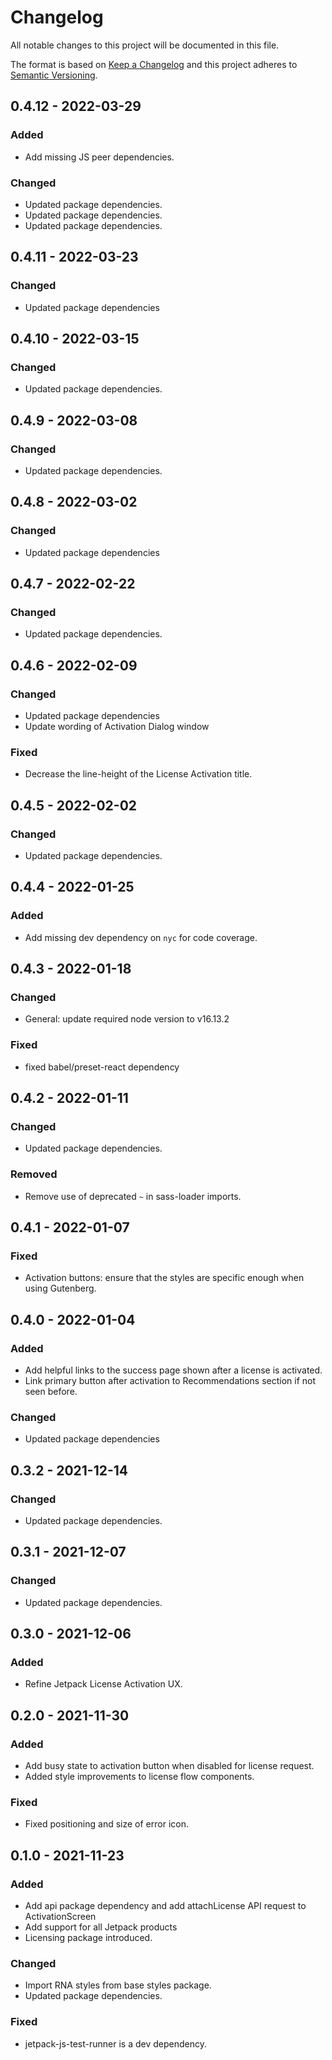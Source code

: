 # Changelog

All notable changes to this project will be documented in this file.

The format is based on [Keep a Changelog](https://keepachangelog.com/en/1.0.0/)
and this project adheres to [Semantic Versioning](https://semver.org/spec/v2.0.0.html).

## 0.4.12 - 2022-03-29
### Added
- Add missing JS peer dependencies.

### Changed
- Updated package dependencies.
- Updated package dependencies.
- Updated package dependencies.

## 0.4.11 - 2022-03-23
### Changed
- Updated package dependencies

## 0.4.10 - 2022-03-15
### Changed
- Updated package dependencies.

## 0.4.9 - 2022-03-08
### Changed
- Updated package dependencies.

## 0.4.8 - 2022-03-02
### Changed
- Updated package dependencies

## 0.4.7 - 2022-02-22
### Changed
- Updated package dependencies.

## 0.4.6 - 2022-02-09
### Changed
- Updated package dependencies
- Update wording of Activation Dialog window

### Fixed
- Decrease the line-height of the License Activation title.

## 0.4.5 - 2022-02-02
### Changed
- Updated package dependencies.

## 0.4.4 - 2022-01-25
### Added
- Add missing dev dependency on `nyc` for code coverage.

## 0.4.3 - 2022-01-18
### Changed
- General: update required node version to v16.13.2

### Fixed
- fixed babel/preset-react dependency

## 0.4.2 - 2022-01-11
### Changed
- Updated package dependencies.

### Removed
- Remove use of deprecated `~` in sass-loader imports.

## 0.4.1 - 2022-01-07
### Fixed
- Activation buttons: ensure that the styles are specific enough when using Gutenberg.

## 0.4.0 - 2022-01-04
### Added
- Add helpful links to the success page shown after a license is activated.
- Link primary button after activation to Recommendations section if not seen before.

### Changed
- Updated package dependencies

## 0.3.2 - 2021-12-14
### Changed
- Updated package dependencies.

## 0.3.1 - 2021-12-07
### Changed
- Updated package dependencies.

## 0.3.0 - 2021-12-06
### Added
- Refine Jetpack License Activation UX.

## 0.2.0 - 2021-11-30
### Added
- Add busy state to activation button when disabled for license request.
- Added style improvements to license flow components.

### Fixed
- Fixed positioning and size of error icon.

## 0.1.0 - 2021-11-23
### Added
- Add api package dependency and add attachLicense API request to ActivationScreen
- Add support for all Jetpack products
- Licensing package introduced.

### Changed
- Import RNA styles from base styles package.
- Updated package dependencies.

### Fixed
- jetpack-js-test-runner is a dev dependency.
